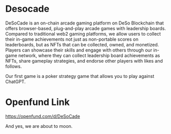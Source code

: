 # Desocade
DeSoCade is an on-chain arcade gaming platform on DeSo Blockchain that offers browser-based, plug-and-play arcade games with leadership boards. Compared to traditional web2 gaming platforms, we allow users to collect their in-game achievements not just as non-portable scores on leaderboards, but as NFTs that can be collected, owned, and monetized. Players can showcase their skills and engage with others through our in-game network, where they can collect leadership board achievements as NFTs, share gameplay strategies, and endorse other players with likes and follows.

Our first game is a poker strategy game that allows you to play against ChatGPT.

# Openfund Link
https://openfund.com/d/DeSoCade

And yes, we are about to moon.